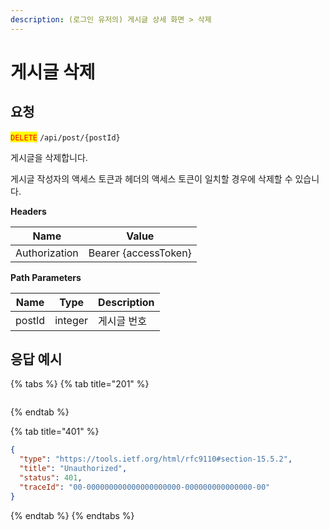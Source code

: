 ```yaml
---
description: (로그인 유저의) 게시글 상세 화면 > 삭제
---
```


# 게시글 삭제

## 요청

<mark style="color:red;">`DELETE`</mark> `/api/post/{postId}`

게시글을 삭제합니다.

게시글 작성자의 액세스 토큰과 헤더의 액세스 토큰이 일치할 경우에 삭제할 수 있습니다.



**Headers**

| Name          | Value                |
| ------------- | -------------------- |
| Authorization | Bearer {accessToken} |



**Path Parameters**

| Name   | Type    | Description |
| ------ | ------- | ----------- |
| postId | integer | 게시글 번호      |





## 응답 예시

{% tabs %}
{% tab title="201" %}
```json
```
{% endtab %}

{% tab title="401" %}
```json
{
  "type": "https://tools.ietf.org/html/rfc9110#section-15.5.2",
  "title": "Unauthorized",
  "status": 401,
  "traceId": "00-000000000000000000000-000000000000000-00"
}
```
{% endtab %}
{% endtabs %}
